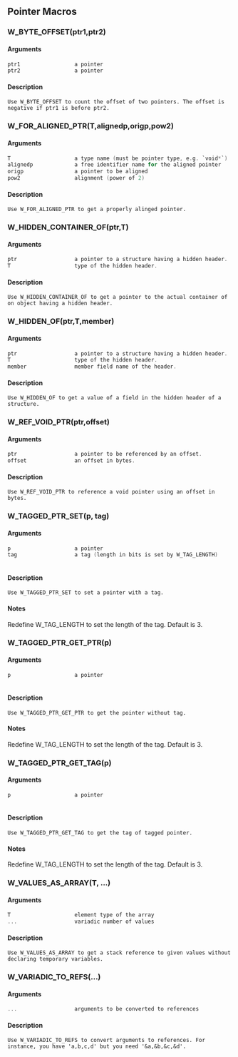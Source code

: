 ## Pointer Macros
    
### W_BYTE_OFFSET(ptr1,ptr2)
#### Arguments
```C
ptr1                 a pointer
ptr2                 a pointer
```
#### Description
    Use W_BYTE_OFFSET to count the offset of two pointers. The offset is negative if ptr1 is before ptr2.
    
### W_FOR_ALIGNED_PTR(T,alignedp,origp,pow2)
#### Arguments
```C
T                    a type name (must be pointer type, e.g. `void*`)
alignedp             a free identifier name for the aligned pointer
origp                a pointer to be aligned
pow2                 alignment (power of 2)
```
#### Description
    Use W_FOR_ALIGNED_PTR to get a properly alinged pointer.
    
### W_HIDDEN_CONTAINER_OF(ptr,T)
#### Arguments
```C
ptr                  a pointer to a structure having a hidden header.
T                    type of the hidden header.
```
#### Description
    Use W_HIDDEN_CONTAINER_OF to get a pointer to the actual container of on object having a hidden header.
    
### W_HIDDEN_OF(ptr,T,member)
#### Arguments
```C
ptr                  a pointer to a structure having a hidden header.
T                    type of the hidden header.
member               member field name of the header.
```
#### Description
    Use W_HIDDEN_OF to get a value of a field in the hidden header of a structure.
    
### W_REF_VOID_PTR(ptr,offset)
#### Arguments
```C
ptr                  a pointer to be referenced by an offset.
offset               an offset in bytes.
```
#### Description
    Use W_REF_VOID_PTR to reference a void pointer using an offset in bytes.
    
### W_TAGGED_PTR_SET(p, tag)
    
#### Arguments
```C
p                    a pointer
tag                  a tag (length in bits is set by W_TAG_LENGTH)
    
```
#### Description
    Use W_TAGGED_PTR_SET to set a pointer with a tag.
#### Notes
Redefine W_TAG_LENGTH to set the length of the tag. Default is 3.
    
### W_TAGGED_PTR_GET_PTR(p)
    
#### Arguments
```C
p                    a pointer
    
```
#### Description
    Use W_TAGGED_PTR_GET_PTR to get the pointer without tag.
#### Notes
Redefine W_TAG_LENGTH to set the length of the tag. Default is 3.
    
### W_TAGGED_PTR_GET_TAG(p)
    
#### Arguments
```C
p                    a pointer
    
```
#### Description
    Use W_TAGGED_PTR_GET_TAG to get the tag of tagged pointer.
#### Notes
Redefine W_TAG_LENGTH to set the length of the tag. Default is 3.
    
### W_VALUES_AS_ARRAY(T, ...)
#### Arguments
```C
T                    element type of the array
...                  variadic number of values
```
#### Description
    Use W_VALUES_AS_ARRAY to get a stack reference to given values without declaring temporary variables.
    
### W_VARIADIC_TO_REFS(...)
#### Arguments
```C
...                  arguments to be converted to references
```
#### Description
    Use W_VARIADIC_TO_REFS to convert arguments to references. For instance, you have 'a,b,c,d' but you need '&a,&b,&c,&d'.
